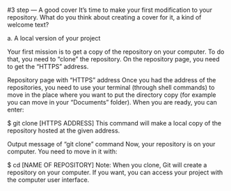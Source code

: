 ####
#3 step — A good cover
It’s time to make your first modification to your repository. What do you think about creating a cover for it, a kind of welcome text?

a. A local version of your project

Your first mission is to get a copy of the repository on your computer. To do that, you need to “clone” the repository. On the repository page, you need to get the “HTTPS” address.


Repository page with “HTTPS” address
Once you had the address of the repositories, you need to use your terminal (through shell commands) to move in the place where you want to put the directory copy (for example you can move in your “Documents” folder). When you are ready, you can enter:

$ git clone [HTTPS ADDRESS]
This command will make a local copy of the repository hosted at the given address.


Output message of “git clone” command
Now, your repository is on your computer. You need to move in it with:

$ cd [NAME OF REPOSITORY]
Note: When you clone, Git will create a repository on your computer. If you want, you can access your project with the computer user interface.

